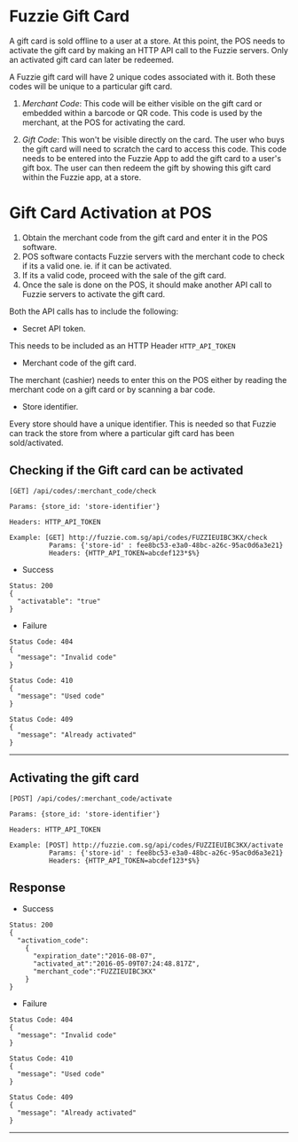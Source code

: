 Fuzzie Gift Card
================

A gift card is sold offline to a user at a store. At this point, the POS needs to activate the gift card by making an HTTP API call to the Fuzzie servers. Only an activated gift card can later be redeemed.

A Fuzzie gift card will have 2 unique codes associated with it. Both these codes will be unique to a particular gift card.

1. *Merchant Code*: This code will be either visible on the gift card or embedded within a barcode or QR code. This code is used by the merchant, at the POS for activating the card.

2. *Gift Code*: This won't be visible directly on the card. The user who buys the gift card will need to scratch the card to access this code. This code needs to be entered into the Fuzzie App to add the gift card to a user's gift box. The user can then redeem the gift by showing this gift card within the Fuzzie app, at a store. 


Gift Card Activation at POS
=============================

1. Obtain the merchant code from the gift card and enter it in the POS software.
2. POS software contacts Fuzzie servers with the merchant code to check if its a valid one. 
   ie. if it can be activated.
3. If its a valid code, proceed with the sale of the gift card. 
4. Once the sale is done on the POS, it should make another API call to Fuzzie servers to activate
   the gift card.


Both the API calls has to include the following:

* Secret API token.

This needs to be included as an HTTP Header `HTTP_API_TOKEN`

* Merchant code of the gift card.

The merchant (cashier) needs to enter this on the POS either by reading the merchant code on a gift card or by scanning a bar code.

* Store identifier. 

Every store should have a unique identifier. This is needed so that Fuzzie can track the store from where a particular gift card has been sold/activated.


Checking if the Gift card can be activated
------------------------------------------

```
[GET] /api/codes/:merchant_code/check

Params: {store_id: 'store-identifier'}

Headers: HTTP_API_TOKEN

Example: [GET] http://fuzzie.com.sg/api/codes/FUZZIEUIBC3KX/check
          Params: {'store-id' : fee8bc53-e3a0-48bc-a26c-95ac0d6a3e21}
          Headers: {HTTP_API_TOKEN=abcdef123*$%}

```

* Success

```
Status: 200
{
  "activatable": "true"
}
```

* Failure

```
Status Code: 404
{
  "message": "Invalid code"
}
```

```
Status Code: 410
{
  "message": "Used code"
}
```

```
Status Code: 409
{
  "message": "Already activated"
}
```


___________________________________________________________

Activating the gift card
------------------------


```
[POST] /api/codes/:merchant_code/activate

Params: {store_id: 'store-identifier'}

Headers: HTTP_API_TOKEN

Example: [POST] http://fuzzie.com.sg/api/codes/FUZZIEUIBC3KX/activate
          Params: {'store-id' : fee8bc53-e3a0-48bc-a26c-95ac0d6a3e21}
          Headers: {HTTP_API_TOKEN=abcdef123*$%}

```

Response
--------

* Success

```
Status: 200
{
  "activation_code":
    {
      "expiration_date":"2016-08-07",
      "activated_at":"2016-05-09T07:24:48.817Z",
      "merchant_code":"FUZZIEUIBC3KX"
    }
}

```


* Failure

```
Status Code: 404
{
  "message": "Invalid code"
}
```

```
Status Code: 410
{
  "message": "Used code"
}
```

```
Status Code: 409
{
  "message": "Already activated"
}

```
___________________________________________________________
